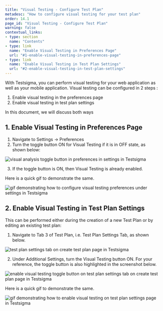 ```yaml
---
title: "Visual Testing - Configure Test Plan"
metadesc: "How to configure visual testing for your test plan"
order: 14.1
page_id: "Visual Testing - Configure Test Plan"
warning: false
contextual_links:
- type: section
  name: "Contents"
- type: link
  name: "Enable Visual Testing in Preferences Page"
  url: "#1-enable-visual-testing-in-preferences-page"
- type: link
  name: "Enable Visual Testing in Test Plan Settings"
  url: "#2-enable-visual-testing-in-test-plan-settings" 
---
```


With Testsigma, you can perform visual testing for your web application as well as your mobile application. Visual testing can be configured in 2 steps :

  1. Enable visual testing in the preferences page
  2. Enable visual testing in test plan settings

In this document, we will discuss both ways

## **1. Enable Visual Testing in Preferences Page**

  1. Navigate to Settings → Preferences
  2. Turn the toggle button ON for Visual Testing if it is in OFF state, as shown below:

![visual analysis toggle button in preferences in settings in Testsigma](https://docs.testsigma.com/images/configure-test-plan/visual-analysic-toggle-button-preferences-settings-testsigma.png)

   3. If the toggle button is ON, then Visual Testing is already enabled.

Here is a quick gif to demonstrate the same.

![gif demonstrating how to configure visual testing preferences under settings in Testsigma](https://docs.testsigma.com/images/configure-test-plan/gif-configure-visual-testing-in-preferences-settings-testsigma.gif)

## **2. Enable Visual Testing in Test Plan Settings** 

This can be performed either during the creation of a new Test Plan or by editing an existing test plan:

  1. Navigate to Tab 3 of Test Plan, i.e. Test Plan Settings Tab, as shown below.

  ![test plan settings tab on create test plan page in Testsigma](https://docs.testsigma.com/images/configure-test-plan/test-plan-settings-tab-create-test-plan-page-testsigma.png)

  2. Under Additional Settings, turn the Visual Testing button ON. For your reference, the toggle button is also highlighted in the screenshot below.

  ![enable visual testing toggle button on test plan settings tab on create test plan page in Testsigma](https://docs.testsigma.com/images/configure-test-plan/enable-visual-testing-toggle-button-test-plan-settings-tab-create-test-plan-page-testsigma.png)

  Here is a quick gif to demonstrate the same.

  ![gif demonstrating how to enable visual testing on test plan settings page in Testsigma](https://docs.testsigma.com/images/configure-test-plan/gif-enable-visualt-testing-test-plan-settings-testsigma.gif)

  